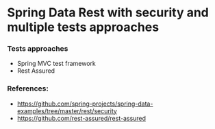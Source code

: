 # Spring Data Rest with security and multiple tests approaches

### Tests approaches
- Spring MVC test framework
- Rest Assured

### References:
- https://github.com/spring-projects/spring-data-examples/tree/master/rest/security
- https://github.com/rest-assured/rest-assured
